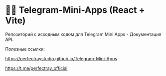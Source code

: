 # 🏴‍☠️ Telegram-Mini-Apps (React + Vite)

Репозиторий с исходным кодом для Telegram Mini Apps - Документация API.

Полезные ссылки:

https://perfectraystudio.github.io/Telegram-Mini-Apps

https://t.me/perfectray_official
